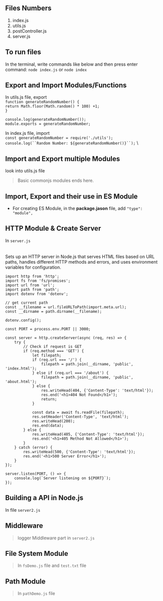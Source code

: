 ## Files Numbers
1. index.js
2. utils.js
3. postController.js
4. server.js


## To run files
In the terminal, write commands like below and then press enter\
command: `node index.js` or `node index`

## Export and Import Modules/Functions
In utils.js file, export\
`function generateRandomNumber() {`\
    `return Math.floor(Math.random() * 100) +1;`\
`}`

`console.log(generateRandomNumber());`\
`module.exports = generateRandomNumber;`

In index.js file, import\
`const generateRandomNumber = require('./utils');`\
`console.log(``Random Number: ${generateRandomNumber()}``);` \

## Import and Export multiple Modules
look into utils.js file

> Basic commonjs modules ends here.

## Import, Export and their use in ES Module
- For creating ES Module, in the **package.jason** file, add `"type": "module",`



 ## HTTP Module & Create Server
In `server.js`
\
\
\
Sets up an HTTP server in Node.js that serves HTML files based on URL paths, handles different HTTP methods and errors, and uses environment variables for configuration.
```
import http from 'http';
import fs from 'fs/promises';
import url from 'url';
import path from 'path';
import dotenv from 'dotenv';

// get current path
const __filename = url.fileURLToPath(import.meta.url);
const __dirname = path.dirname(__filename);

dotenv.config();

const PORT = process.env.PORT || 3000;

const server = http.createServer(async (req, res) => {
    try {
        // Check if request is GET
        if (req.method === 'GET') {
            let filepath;
            if (req.url === '/') {
                filepath = path.join(__dirname, 'public', 'index.html');
            } else if (req.url === '/about') {
                filepath = path.join(__dirname, 'public', 'about.html');
            } else {
                res.writeHead(404, {'Content-Type': 'text/html'});
                res.end('<h1>404 Not Found</h1>');
                return;
            }

            const data = await fs.readFile(filepath);
            res.setHeader('Content-Type', 'text/html');
            res.writeHead(200);
            res.end(data);
        } else {
            res.writeHead(405, {'Content-Type': 'text/html'});
            res.end('<h1>405 Method Not Allowed</h1>');
        }
    } catch (error) {
        res.writeHead(500, {'Content-Type': 'text/html'});
        res.end('<h1>500 Server Error</h1>');
    }
});

server.listen(PORT, () => {
    console.log(`Server listening on ${PORT}`);
});
```


## Building a API in Node.js
In file `server2.js`


## Middleware
> logger Middleware part in `server2.js`


## File System Module
> In `fsDemo.js` file and `test.txt` file


## Path Module
> In `pathDemo.js` file

